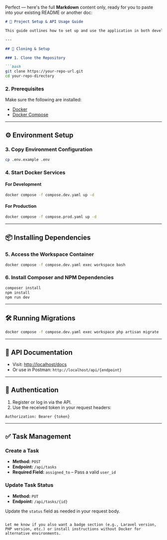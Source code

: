 Perfect — here's the full **Markdown** content only, ready for you to paste into your existing README or another doc:

````markdown
# 🧾 Project Setup & API Usage Guide

This guide outlines how to set up and use the application in both development and production environments using Docker, and how to interact with the API.

---

## 🚀 Cloning & Setup

### 1. Clone the Repository

```bash
git clone https://your-repo-url.git
cd your-repo-directory
````

### 2. Prerequisites

Make sure the following are installed:

* [Docker](https://www.docker.com/)
* [Docker Compose](https://docs.docker.com/compose/)

---

## ⚙️ Environment Setup

### 3. Copy Environment Configuration

```bash
cp .env.example .env
```

### 4. Start Docker Services

#### For Development

```bash
docker compose -f compose.dev.yaml up -d
```

#### For Production

```bash
docker compose -f compose.prod.yaml up -d
```

---

## 📦 Installing Dependencies

### 5. Access the Workspace Container

```bash
docker compose -f compose.dev.yaml exec workspace bash
```

### 6. Install Composer and NPM Dependencies

```bash
composer install
npm install
npm run dev
```

---

## 🛠️ Running Migrations

```bash
docker compose -f compose.dev.yaml exec workspace php artisan migrate
```

---

## 📘 API Documentation

* Visit: [http://localhost/docs](http://localhost/docs)
* Or use in Postman: `http://localhost/api/{endpoint}`

---

## 🔐 Authentication

1. Register or log in via the API.
2. Use the received token in your request headers:

```
Authorization: Bearer {token}
```

---

## ✅ Task Management

### Create a Task

* **Method:** `POST`
* **Endpoint:** `/api/tasks`
* **Required Field:** `assigned_to` – Pass a valid `user_id`

### Update Task Status

* **Method:** `PUT`
* **Endpoint:** `/api/tasks/{id}`

Update the `status` field as needed in your request body.

```

Let me know if you also want a badge section (e.g., Laravel version, PHP version, etc.) or install instructions without Docker for alternative environments.
```
